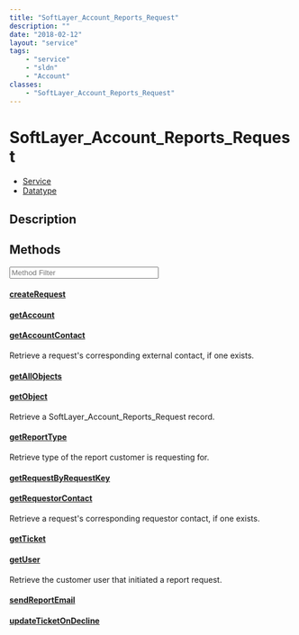 ```yaml
---
title: "SoftLayer_Account_Reports_Request"
description: ""
date: "2018-02-12"
layout: "service"
tags:
    - "service"
    - "sldn"
    - "Account"
classes:
    - "SoftLayer_Account_Reports_Request"
---
```

# SoftLayer_Account_Reports_Request
<div id='service-datatype'>
    <ul id='sldn-reference-tabs'>
    <li id='service'> <a href='/reference/services/SoftLayer_Account_Reports_Request' >Service</a></li>    <li id='datatype'> <a href='/reference/datatypes/SoftLayer_Account_Reports_Request' >Datatype</a></li>
    </ul>
</div>

## Description




        
<div id="properties" class="content service-content">

## Methods

<div class="view-filters">
    <div class="clearfix">
        <div class="search-input-box">
            <input placeholder="Method Filter" onkeyup="titleSearch(inputId='edit-combine', divId='method-div', elementClass='method-row')" 
                type="text" id="edit-combine" value="" size="30" maxlength="128" class="form-text">
        </div>
    </div>
</div>

<div id="method-div">

<div class="method-row">

#### [createRequest](/reference/services/SoftLayer_Account_Reports_Request/createRequest)

</div>

<div class="method-row">

#### [getAccount](/reference/services/SoftLayer_Account_Reports_Request/getAccount)

</div>

<div class="method-row">

#### [getAccountContact](/reference/services/SoftLayer_Account_Reports_Request/getAccountContact)
Retrieve a request's corresponding external contact, if one exists.
</div>

<div class="method-row">

#### [getAllObjects](/reference/services/SoftLayer_Account_Reports_Request/getAllObjects)

</div>

<div class="method-row">

#### [getObject](/reference/services/SoftLayer_Account_Reports_Request/getObject)
Retrieve a SoftLayer_Account_Reports_Request record.
</div>

<div class="method-row">

#### [getReportType](/reference/services/SoftLayer_Account_Reports_Request/getReportType)
Retrieve type of the report customer is requesting for.
</div>

<div class="method-row">

#### [getRequestByRequestKey](/reference/services/SoftLayer_Account_Reports_Request/getRequestByRequestKey)

</div>

<div class="method-row">

#### [getRequestorContact](/reference/services/SoftLayer_Account_Reports_Request/getRequestorContact)
Retrieve a request's corresponding requestor contact, if one exists.
</div>

<div class="method-row">

#### [getTicket](/reference/services/SoftLayer_Account_Reports_Request/getTicket)

</div>

<div class="method-row">

#### [getUser](/reference/services/SoftLayer_Account_Reports_Request/getUser)
Retrieve the customer user that initiated a report request.
</div>

<div class="method-row">

#### [sendReportEmail](/reference/services/SoftLayer_Account_Reports_Request/sendReportEmail)

</div>

<div class="method-row">

#### [updateTicketOnDecline](/reference/services/SoftLayer_Account_Reports_Request/updateTicketOnDecline)

</div>
</div>

</div>


